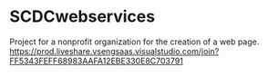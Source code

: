 # SCDCwebservices
Project for a nonprofit organization for the creation of a web page.
https://prod.liveshare.vsengsaas.visualstudio.com/join?FF5343FEFF68983AAFA12EBE330E8C703791

